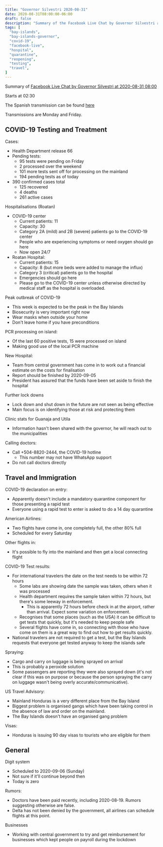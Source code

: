 ```yaml
---
title: "Governor Silvestri 2020-08-31"
date: 2020-08-31T08:00:00-06:00
draft: false
description: "Summary of the Facebook Live Chat by Governor Silvestri at 2020-08-31 11:00"
tags: [
  "bay-islands",
  "bay-islands-governor",
  "covid-19",
  "facebook-live",
  "hospital",
  "quarantine",
  "reopening",
  "testing",
  "travel",
]
---
```


Summary of [Facebook Live Chat by Governor Silvestri at 2020-08-31
08:00](https://www.facebook.com/gobernacionislas/videos/1024391428001961/)

Starts at 02:30

The Spanish transmission can be found
[here](https://www.facebook.com/gobernacionislas/videos/352186835953597/)

Transmissions are Monday and Friday.

COVID-19 Testing and Treatment
------------------------------

Cases:
* Health Department release 66
* Pending tests:
  * 95 tests were pending on Friday
  * 2 processed over the weekend
  * 101 more tests sent off for processing on the mainland
  * 194 pending tests as of today
* 390 confirmed cases total
  * 125 recovered
  * 4 deaths
  * 261 active cases

Hospitalisations (Roatan)
* COVID-19 center
  * Current patients: 11
  * Capacity: 30
  * Category 2A (mild) and 2B (severe) patients go to the COVID-19 center
  * People who are experiencing symptoms or need oxygen should go here
  * Now open 24/7
* Roatan Hospital:
  * Current patients: 15
  * Capacity: 8 (but more beds were added to manage the influx)
  * Category 3 (critical) patients go to the hospital
  * Emergencies should go here
  * Please go to the COVID-19 center unless otherwise directed by medical staff
    as the hospital is overloaded.

Peak outbreak of COVID-19
* This week is expected to be the peak in the Bay Islands
* Biosecurity is very important right now
* Wear masks when outside your home
* Don't leave home if you have preconditions

PCR processing on island:
* Of the last 60 positive tests, 15 were processed on island
* Making good use of the local PCR machine

New Hospital:
* Team from central government has come in to work out a financial estimate on
  the costs for finalisation
* Report should be finished by 2020-09-05
* President has assured that the funds have been set aside to finish the
  hospital

Further lock downs
* Lock down and shut down in the future are not seen as being effective
* Main focus is on identifying those at risk and protecting them

Clinic stats for Guanaja and Utila
* Information hasn't been shared with the governor, he will reach out to the
  municipalities

Calling doctors:
* Call +504-8820-2444, the COVID-19 hotline
  * This number may not have WhatsApp support
* Do not call doctors directly

Travel and Immigration
----------------------

COVID-19 declaration on entry:
* Apparently doesn't include a mandatory quarantine component for those
  presenting a rapid test
* Everyone using a rapid test to enter is asked to do a 14 day quarantine

American Airlines:
* Two flights have come in, one completely full, the other 80% full
* Scheduled for every Saturday

Other flights in:
* It's possible to fly into the mainland and then get a local connecting flight

COVID-19 Test results:
* For international travelers the date on the test needs to be within 72 hours
  * Some labs are showing date the sample was taken, others when it was
    processed
  * Health department requires the sample taken within 72 hours, but there's
    some leeway in enforcement.
    * This is apparently 72 hours before check in at the airport, rather than
      arrival. Expect some variation on enforcement.
  * Recognises that some places (such as the USA) it can be difficult to get
    tests that quickly, but it's needed to keep people safe
  * Several flights have come in, so connecting with those who have come on
    them is a great way to find out how to get results quickly.
* National travelers are not required to get a test, but the Bay Islands
  requests that everyone get tested anyway to keep the islands safe

Spraying:
* Cargo and carry on luggage is being sprayed on arrival
* This is probably a peroxide solution
* Some passengers are reporting they were also sprayed down (it's not clear if
  this was on purpose or because the person spraying the carry on luggage
  wasn't being overly accurate/communicative).

US Travel Advisory:
* Mainland Honduras is a very different place from the Bay Island
* Biggest problem is organised gangs which have been taking control in the
  absence of law and order on the mainland.
* The Bay Islands doesn't have an organised gang problem

Visas:
* Honduras is issuing 90 day visas to tourists who are eligible for them

General
-------

Digit system
* Scheduled to 2020-09-06 (Sunday)
* Not sure if it'll continue beyond then
* Today is zero

Rumors:
* Doctors have been paid recently, including 2020-08-19. Rumors suggesting
  otherwise are false.
* Delta has not been denied by the government, all airlines can schedule
  flights at this point.

Businesses
* Working with central government to try and get reimbursement for businesses
  which kept people on payroll during the lockdown
